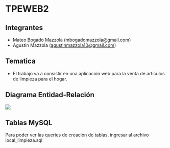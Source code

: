 # TPEWEB2
## Integrantes
- Mateo Bogado Mazzola (mbogadomazzola@gmail.com)
- Agustin Mazzola (agustinmazzola10@gmail.com)
## Tematica
- El trabajo va a consistir en una aplicación web para la venta de artículos de limpieza para el hogar.
## Diagrama Entidad-Relación
![](Diagrama_TPE_WEB2-1.jpg)
## Tablas MySQL
Para poder ver las queries de creacion de tablas, ingresar al archivo local_limpieza.sql